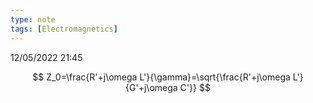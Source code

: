 ```yaml
---
type: note
tags: [Electromagnetics]
---
```

12/05/2022 21:45

  


$$
Z_0=\frac{R'+j\omega L'}{\gamma}=\sqrt{\frac{R'+j\omega L'}{G'+j\omega C'}}
$$
